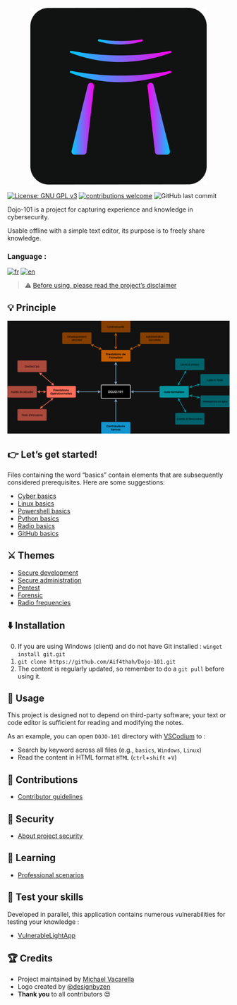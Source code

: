
<p align="center">
    <img src="./dojo101Dark.png" alt="Dojo-101" style="width: 400px;" />
</p>

[![License: GNU GPL v3](https://img.shields.io/badge/License-GPLv3-blue.svg)](https://www.gnu.org/licenses/gpl-3.0)
[![contributions welcome](https://img.shields.io/badge/contributions-welcome-brightgreen.svg?style=flat)](https://github.com/Aif4thah/Dojo-101/pulls)
![GitHub last commit](https://img.shields.io/github/last-commit/Aif4thah/Dojo-101)

Dojo-101 is a project for capturing experience and knowledge in cybersecurity.

Usable offline with a simple text editor, its purpose is to freely share knowledge.

### Language :

[![fr](https://img.shields.io/badge/Français-🇫🇷-blue.svg)](./README-fr.md)
[![en](https://img.shields.io/badge/English-🇬🇧-red.svg)](./README.md)

> ⚠️ [Before using, please read the project’s disclaimer](./CODE_OF_CONDUCT.md)


## 💡 Principle

![Principe](./Capitalisation.drawio.png)


## 👉 Let’s get started!

Files containing the word “basics” contain elements that are subsequently considered prerequisites. Here are some suggestions:

* [Cyber basics](https://github.com/Aif4thah/Dojo-101/blob/main/Dojo-101-SecOps/Basics-fondamentaux.md)
* [Linux basics](https://github.com/Aif4thah/Dojo-101/blob/main/Dojo-101-SecOps/Linux-Basics.md)
* [Powershell basics](https://github.com/Aif4thah/Dojo-101/blob/main/Dojo-101-SecOps/Powershell-basics.md)
* [Python basics](https://github.com/Aif4thah/Dojo-101/blob/main/Dojo-101-DevSec/Python-basics.md)
* [Radio basics](https://github.com/Aif4thah/Dojo-101/blob/main/Dojo-101-RF/RF-basics.md)
* [GitHub basics](https://github.com/Aif4thah/Dojo-101/blob/main/Dojo-101-DevSec/Github-basics.md)


## ⚔️ Themes

* [Secure development](https://github.com/Aif4thah/Dojo-101/tree/main/Dojo-101-DevSec)
* [Secure administration](https://github.com/Aif4thah/Dojo-101/tree/main/Dojo-101-SecOps)
* [Pentest](https://github.com/Aif4thah/Dojo-101/tree/main/Dojo-101-Pentest)
* [Forensic](https://github.com/Aif4thah/Dojo-101/tree/main/Dojo-101-Forensic)
* [Radio frequencies](https://github.com/Aif4thah/Dojo-101/tree/main/Dojo-101-RF)


## ⬇️ Installation

0.  If you are using Windows (client) and do not have Git installed : `winget install git.git `
1. `git clone https://github.com/Aif4thah/Dojo-101.git` 
2. The content is regularly updated, so remember to do a `git pull` before using it.


## 📖 Usage

This project is designed not to depend on third-party software; your text or code editor is sufficient for reading and modifying the notes.

As an example, you can open `DOJO-101` directory with [VSCodium](https://github.com/VSCodium/vscodium) to :

* Search by keyword across all files (e.g., `basics`, `Windows`, `Linux`)
* Read the content in HTML format  `HTML` (`ctrl`+`shift` +`V`)


## 🤝 Contributions

* [Contributor guidelines](./CONTRIBUTING)

## 🚨 Security

* [About project security](./SECURITY.md)

## 🌱 Learning

* [Professional scenarios](https://github.com/Aif4thah/Dojo-101/tree/main/Dojo-101-Apprentissage)

## 🧪 Test your skills

Developed in parallel, this application contains numerous vulnerabilities for testing your knowledge :

* [VulnerableLightApp](https://github.com/Aif4thah/VulnerableLightApp)

## 🏆 Credits

* Project maintained by [Michael Vacarella](https://github.com/Aif4thah)
* Logo created by [@designbyzen](https://www.designbyzen.fr/)
* **Thank you** to all contributors 😍
